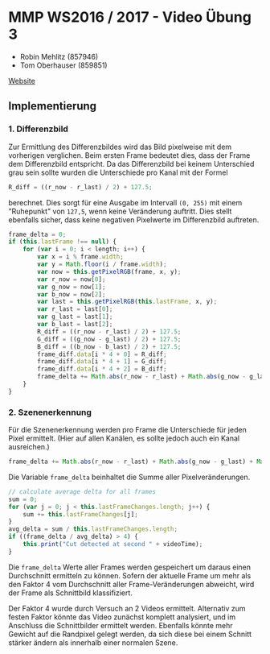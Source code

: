 # MMP WS2016 / 2017 - Video Übung 3

- Robin Mehlitz (857946)
- Tom Oberhauser (859851)

[Website](http://public.beuth-hochschule.de/~s67655/mmp_video/ue3/)

## Implementierung

### 1. Differenzbild

Zur Ermittlung des Differenzbildes wird das Bild pixelweise mit dem vorherigen verglichen.
Beim ersten Frame bedeutet dies, dass der Frame dem Differenzbild entspricht.
Da das Differenzbild bei keinem Unterschied grau sein sollte wurden die Unterschiede pro Kanal mit der Formel

```javascript
R_diff = ((r_now - r_last) / 2) + 127.5;
```

berechnet. Dies sorgt für eine Ausgabe im Intervall `(0, 255)` mit einem "Ruhepunkt" von `127,5`, wenn keine Veränderung auftritt.
Dies stellt ebenfalls sicher, dass keine negativen Pixelwerte im Differenzbild auftreten.

```javascript
frame_delta = 0;
if (this.lastFrame !== null) {
    for (var i = 0; i < length; i++) {
        var x = i % frame.width;
        var y = Math.floor(i / frame.width);
        var now = this.getPixelRGB(frame, x, y);
        var r_now = now[0];
        var g_now = now[1];
        var b_now = now[2];
        var last = this.getPixelRGB(this.lastFrame, x, y);
        var r_last = last[0];
        var g_last = last[1];
        var b_last = last[2];
        R_diff = ((r_now - r_last) / 2) + 127.5;
        G_diff = ((g_now - g_last) / 2) + 127.5;
        B_diff = ((b_now - b_last) / 2) + 127.5;
        frame_diff.data[i * 4 + 0] = R_diff;
        frame_diff.data[i * 4 + 1] = G_diff;
        frame_diff.data[i * 4 + 2] = B_diff;
        frame_delta += Math.abs(r_now - r_last) + Math.abs(g_now - g_last) + Math.abs(b_now - b_last);
    }
}
```

### 2. Szenenerkennung

Für die Szenenerkennung werden pro Frame die Unterschiede für jeden Pixel ermittelt.
(Hier auf allen Kanälen, es sollte jedoch auch ein Kanal ausreichen.)

```javascript
frame_delta += Math.abs(r_now - r_last) + Math.abs(g_now - g_last) + Math.abs(b_now - b_last);
```

Die Variable `frame_delta` beinhaltet die Summe aller Pixelveränderungen.

```javascript
// calculate average delta for all frames
sum = 0;
for (var j = 0; j < this.lastFrameChanges.length; j++) {
    sum += this.lastFrameChanges[j];
}
avg_delta = sum / this.lastFrameChanges.length;
if ((frame_delta / avg_delta) > 4) {
    this.print("Cut detected at second " + videoTime);
}
```

Die `frame_delta` Werte aller Frames werden gespeichert um daraus einen Durchschnitt ermitteln zu können.
Sofern der aktuelle Frame um mehr als den Faktor 4 vom Durchschnitt aller Frame-Veränderungen abweicht, wird der Frame als Schnittbild klassifiziert.

Der Faktor 4 wurde durch Versuch an 2 Videos ermittelt.
Alternativ zum festen Faktor könnte das Video zunächst komplett analysiert, und im Anschluss die Schnittbilder ermittelt werden.
Ebenfalls könnte mehr Gewicht auf die Randpixel gelegt werden, da sich diese bei einem Schnitt stärker ändern als innerhalb einer normalen Szene.
